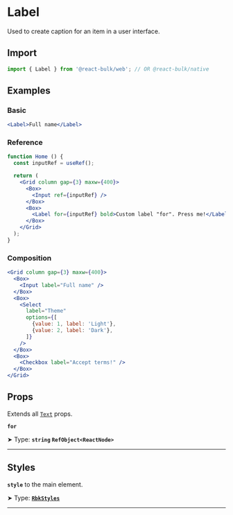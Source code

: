 # Label

Used to create caption for an item in a user interface.

## Import

```jsx
import { Label } from '@react-bulk/web'; // OR @react-bulk/native
```

## Examples

### Basic

```jsx live
<Label>Full name</Label>
```

### Reference

```jsx live
function Home () {
  const inputRef = useRef();

  return (
    <Grid column gap={3} maxw={400}>
      <Box>
        <Input ref={inputRef} />
      </Box>
      <Box>
        <Label for={inputRef} bold>Custom label "for". Press me!</Label>
      </Box>
    </Grid>
  );
}
```


### Composition

```jsx live
<Grid column gap={3} maxw={400}>
  <Box>
    <Input label="Full name" />
  </Box>
  <Box>
    <Select
      label="Theme"
      options={[
        {value: 1, label: 'Light'},
        {value: 2, label: 'Dark'},
      ]}
    />
  </Box>
  <Box>
    <Checkbox label="Accept terms!" />
  </Box>
</Grid>
```

## Props

Extends all [`Text`](/docs/components/text#props) props.

**`for`**

➤ Type: **`string` `RefObject<ReactNode>`** <br/>

---

## Styles

**`style`** to the main element.

➤ Type: **[`RbkStyles`](/docs/type-reference/rbk-styles)** <br/>

---
